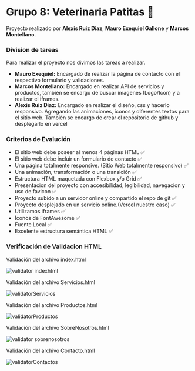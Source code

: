 
# Grupo 8: Veterinaria Patitas 🐾

Proyecto realizado por **Alexis Ruiz Diaz**, **Mauro Exequiel Gallone** y **Marcos Montellano**.

### Division de tareas
Para realizar el proyecto nos divimos las tareas a realizar.
- **Mauro Exequiel:** Encargado de realizar la página de contacto con el respectivo formulario y validaciones.  
- **Marcos Montellano:** Encargado en realizar API de servicios y productos, también se encargo de buscar imagenes (Logo/Icon) y a realizar el iframes.
- **Alexis Ruiz Diaz:** Encargado en realizar el diseño, css y hacerlo responsivo. Agregando las animaciones, iconos y diferentes textos para el sitio web. También se encargo de crear el repositorio de github y desplegarlo en vercel

### Criterios de Evalución
-  El sitio web debe poseer al menos 4 páginas HTML ✅
-  El sitio web debe incluir un formulario de contacto ✅
-  Una página totalmente responsive. (Sitio Web totalmente responsivo) ✅
-  Una animación, transformación o una transición ✅
-  Estructura HTML maquetada con Flexbox y/o Grid ✅
-  Presentacion del proyecto con accesibilidad, legibilidad, navegacion y uso de favicon  ✅
- Proyecto subido a un servidor online y compartido el repo de git ✅
- Proyecto desplejado en un servicio online.(Vercel nuestro caso) ✅
- Utilizamos iframes ✅
- Íconos de FontAwesome ✅
- Fuente Local ✅
- Excelente estructura semántica HTML ✅

### Verificación de Validacion HTML

Validación del archivo index.html

![validator indexhtml](https://github.com/alexis00rod/patitas/assets/106279615/b41db696-50bf-45c4-886a-e62f69e967f8)

Validación del archivo Servicios.html

![validatorServicios](https://github.com/alexis00rod/patitas/assets/106279615/2ac97e14-14d3-4840-ba6a-5d4014b985d0)

Validación del archivo Productos.html

![validatorProductos](https://github.com/alexis00rod/patitas/assets/106279615/d5a1be4c-5566-43c5-b67b-0dfe6d13d0ea)

Validación del archivo SobreNosotros.html

![validator sobrenosotros](https://github.com/alexis00rod/patitas/assets/106279615/cb4e7fb9-162b-471b-9b89-b2c432556832)

Validación del archivo Contacto.html

![validatorContactos](https://github.com/alexis00rod/patitas/assets/106279615/e45150e5-8cfa-41c3-845f-9c0432933b32)
